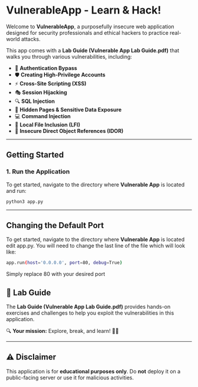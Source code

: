 # VulnerableApp - Learn & Hack!

Welcome to **VulnerableApp**, a purposefully insecure web application designed for security professionals and ethical hackers to practice real-world attacks.

This app comes with a **Lab Guide (Vulnerable App Lab Guide.pdf)** that walks you through various vulnerabilities, including:

- 🔑 **Authentication Bypass**
- 🛡 **Creating High-Privilege Accounts**
- ⚡ **Cross-Site Scripting (XSS)**
- 🎭 **Session Hijacking**
- 🔍 **SQL Injection**
- 🔎 **Hidden Pages & Sensitive Data Exposure**
- 💻 **Command Injection**
- 📂 **Local File Inclusion (LFI)**
- 🔗 **Insecure Direct Object References (IDOR)**

---

##  Getting Started

### **1. Run the Application**

To get started, navigate to the directory where **Vulnerable App** is located and run:

```bash
python3 app.py
```
---

##  Changing the Default Port

To get started, navigate to the directory where **Vulnerable App** is located edit app.py.  You will need to change the last line of the file which will look like:

```bash
app.run(host='0.0.0.0', port=80, debug=True)
```

Simply replace 80 with your desired port

## 📜 Lab Guide

The **Lab Guide (Vulnerable App Lab Guide.pdf)** provides hands-on exercises and challenges to help you exploit the vulnerabilities in this application.

🔍 **Your mission:** Explore, break, and learn! 🕵️‍♂️

---

## ⚠️ Disclaimer

This application is for **educational purposes only**. Do **not** deploy it on a public-facing server or use it for malicious activities.

